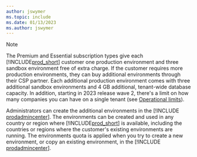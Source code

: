 ```yaml
---
author: jswymer
ms.topic: include
ms.date: 01/13/2023
ms.author: jswymer
---
```

> [!NOTE]
> The Premium and Essential subscription types give each [!INCLUDE[prod_short](prod_short.md)] customer one production environment and three sandbox environment free of extra charge. If the customer requires more production environments, they can buy additional environments through their CSP partner. Each additional production environment comes with three additional sandbox environments and 4 GB additional, tenant-wide database capacity. In addition, starting in 2023 release wave 2, there's a limit on how many companies you can have on a single tenant (see [Operational limits](../../administration/operational-limits-online.md#company-limit-per-environment)).

Administrators can create the additional environments in the [!INCLUDE [prodadmincenter](prodadmincenter.md)]. The environments can be created and used in any country or region where [!INCLUDE[prod_short](prod_short.md)] is available, including the countries or regions where the customer's existing environments are running. The environments quota is applied when you try to create a new environment, or copy an existing environment, in the [!INCLUDE [prodadmincenter](prodadmincenter.md)]. 

 

